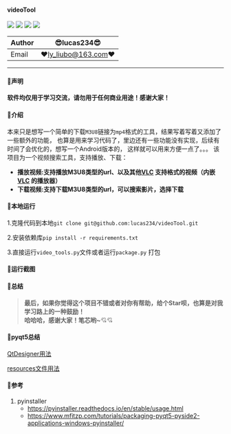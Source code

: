 #### videoTool
![](https://img.shields.io/badge/Python-3.8.5-green.svg) ![](https://img.shields.io/badge/requests-2.25.1-green.svg) ![](https://img.shields.io/badge/pyqt5-5.15.2-green.svg) ![](https://img.shields.io/badge/pyinstaller-4.3-green.svg)

|Author|:sunglasses:lucas234:sunglasses:|
|---|---|
|Email|:hearts:ly_liubo@163.com:hearts:|

****
#### :monkey:声明
**软件均仅用于学习交流，请勿用于任何商业用途！感谢大家！**

#### :monkey:介绍
本来只是想写一个简单的下载`M3U8`链接为`mp4`格式的工具，结果写着写着又添加了一些额外的功能，
也算是用来学习代码了，里边还有一些功能没有实现，后续有时间了会优化的，想写一个Android版本的，
这样就可以用来方便一点了。。。
该项目为一个视频搜索工具，支持播放、下载：
- **播放视频:支持播放M3U8类型的url、以及其他[VLC](https://www.videolan.org/) 支持格式的视频（内嵌[VLC](https://www.videolan.org/) 的播放器）**
- **下载视频:支持下载M3U8类型的url，可以搜索影片，选择下载**

#### :monkey:本地运行
1.克隆代码到本地`git clone git@github.com:lucas234/videoTool.git`

2.安装依赖库`pip install -r requirements.txt`

3.直接运行`video_tools.py`文件或者运行`package.py` 打包

#### :monkey:运行截图


#### :monkey:**总结**
> **最后，如果你觉得这个项目不错或者对你有帮助，给个Star呗，也算是对我学习路上的一种鼓励！<br>
>  哈哈哈，感谢大家！笔芯哟~**:cupid::cupid:

#### :monkey:pyqt5总结
[QtDesigner用法](docs/designer.md) 

[resources文件用法](docs/resources.md)

#### :monkey:参考
1. pyinstaller
   - https://pyinstaller.readthedocs.io/en/stable/usage.html
   - https://www.mfitzp.com/tutorials/packaging-pyqt5-pyside2-applications-windows-pyinstaller/

